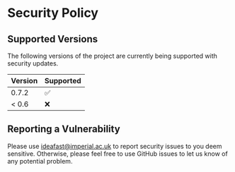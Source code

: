 # Security Policy

## Supported Versions

The following versions of the project are
currently being supported with security updates.

| Version | Supported          |
| ------- | ------------------ |
| 0.7.2   | :white_check_mark: |
| < 0.6   | :x:                |

## Reporting a Vulnerability

Please use ideafast@imperial.ac.uk to report security issues to you deem sensitive.
Otherwise, please feel free to use GitHub issues to let us know of any potential problem.
